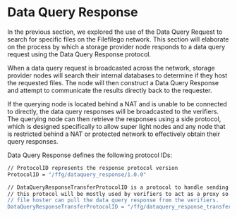 # Data Query Response

In the previous section, we explored the use of the Data Query Request to search for specific files on the Filefilego network. This section will elaborate on the process by which a storage provider node responds to a data query request using the Data Query Response protocol.

When a data query request is broadcasted across the network, storage provider nodes will search their internal databases to determine if they host the requested files. The node will then construct a Data Query Response and attempt to communicate the results directly back to the requester.

If the querying node is located behind a NAT and is unable to be connected to directly, the data query responses will be broadcasted to the verifiers. The querying node can then retrieve the responses using a side protocol, which is designed specifically to allow super light nodes and any node that is restricted behind a NAT or protected network to effectively obtain their query responses.

Data Query Response defines the following protocol IDs:

```bash
// ProtocolID represents the response protocol version
ProtocolID = "/ffg/dataquery_response/1.0.0"

// DataQueryResponseTransferProtocolID is a protocol to handle sending data query responses to a querying node.
// this protocol will be mostly used by verifiers to act as a proxy so node's which cant be dialed back by the
// file hoster can pull the data query response from the verifiers.
DataQueryResponseTransferProtocolID = "/ffg/dataquery_response_transfer/1.0.0"
```